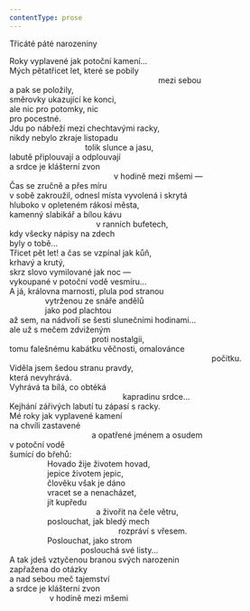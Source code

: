 ```yaml
---
contentType: prose
---
```


Třicáté páté narozeniny

Roky vyplavené jak potoční kamení…  
Mých pětatřicet let, které se pobily  
                                                                   mezi sebou  
a pak se položily,  
směrovky ukazující ke konci,  
ale nic pro potomky, nic  
pro pocestné.  
Jdu po nábřeží mezi chechtavými racky,  
nikdy nebylo zkraje listopadu  
                                  tolik slunce a jasu,  
labutě připlouvají a odplouvají  
a srdce je klášterní zvon  
                                               v hodině mezi mšemi —  
Čas se zručně a přes míru  
v sobě zakroužil, odnesl místa vyvolená i skrytá  
hluboko v opleteném rákosí města,  
kamenný slabikář a bílou kávu  
                                       v ranních bufetech,  
kdy všecky nápisy na zdech  
byly o tobě…  
Třicet pět let! a čas se vzpínal jak kůň,  
krhavý a krutý,  
skrz slovo vymilované jak noc —  
vykoupané v potoční vodě vesmíru…  
A já, královna marnosti, plula pod stranou  
                vytrženou ze snáře andělů  
                jako pod plachtou  
až sem, na nádvoří se šesti slunečními hodinami…  
ale už s mečem zdviženým  
                                     proti nostalgii,  
tomu falešnému kabátku věčnosti, omalovánce  
                                                                                           počitku.  
Viděla jsem šedou stranu pravdy,  
která nevyhrává.  
Vyhrává ta bílá, co obtéká  
                                                   kapradinu srdce…  
Kejhání zářivých labutí tu zápasí s racky.  
Mé roky jak vyplavené kamení  
na chvíli zastavené  
                                     a opatřené jménem a osudem  
v potoční vodě  
šumící do břehů:  
                 Hovado žije životem hovad,  
                 jepice životem jepic,  
                 člověku však je dáno  
                 vracet se a nenacházet,  
                 jít kupředu  
                                       a živořit na čele větru,  
                 poslouchat, jak bledý mech  
                                                 rozpráví s vřesem.  
                 Poslouchat, jako strom  
                                poslouchá své listy…  
A tak jdeš vztyčenou branou svých narozenin  
zapřažena do otázky  
a nad sebou meč tajemství  
a srdce je klášterní zvon  
                  v hodině mezi mšemi
